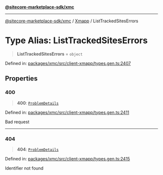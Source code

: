 [**@sitecore-marketplace-sdk/xmc**](../../../../README.md)

***

[@sitecore-marketplace-sdk/xmc](../../../../README.md) / [Xmapp](../README.md) / ListTrackedSitesErrors

# Type Alias: ListTrackedSitesErrors

> **ListTrackedSitesErrors** = `object`

Defined in: [packages/xmc/src/client-xmapp/types.gen.ts:2407](https://github.com/Sitecore/marketplace-sdk/blob/main/packages/xmc/src/client-xmapp/types.gen.ts#L2407)

## Properties

### 400

> **400**: [`ProblemDetails`](ProblemDetails.md)

Defined in: [packages/xmc/src/client-xmapp/types.gen.ts:2411](https://github.com/Sitecore/marketplace-sdk/blob/main/packages/xmc/src/client-xmapp/types.gen.ts#L2411)

Bad request

***

### 404

> **404**: [`ProblemDetails`](ProblemDetails.md)

Defined in: [packages/xmc/src/client-xmapp/types.gen.ts:2415](https://github.com/Sitecore/marketplace-sdk/blob/main/packages/xmc/src/client-xmapp/types.gen.ts#L2415)

Identifier not found
